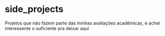 # side_projects
Projetos que não fazem parte das minhas avaliações acadêmicas, e achei interessente o suficiente pra deixar aqui
